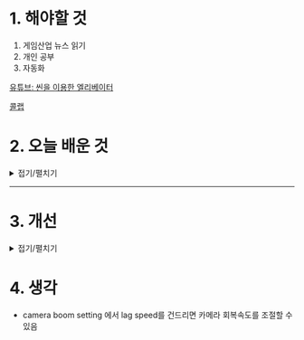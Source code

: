 
# 1. 해야할 것

1. 게임산업 뉴스 읽기 
2. 개인 공부  
3. 자동화

[유튜브: 씬을 이용한 엘리베이터](https://www.youtube.com/watch?v=I96aF6YFXPk)

[콜랩](https://colab.research.google.com/)



# 2. 오늘 배운 것

<details>
<summary>접기/펼치기</summary>

![image](https://github.com/user-attachments/assets/105688ae-db6f-4efe-9bd2-6ca270ddc113)



## 긴장도 곡선
```
import matplotlib.pyplot as plt
import numpy as np

# 새로운 이벤트 데이터
event_data = [
    (6, 3, "Combat"), (18, 1, "Move"), (4, 1, "Move"), (25, 4, "Combat"),
    (30, 1, "Move"), (8, 1, "Save"), (40, 6, "M.boss"), (5, 1, "Move"),
    (110, 2, "Scene"), (5, 1, "Move"), (12, 3, "Combat"), (6, 1, "Move"),
    (20, 4.5, "Combat"), (14, 1, "Move"), (12, 3.5, "Combat"), (18, 1, "Move"),
    (12, 3.5, "Combat"), (5, 1, "Move"), (12, 3.5, "Combat"), (25, 1, "Move"),
    (6, 3, "Combat")
]

# 색상 지정
event_colors = {
    "Scene": "green",
    "Move": "blue",
    "Combat": "red",
    "Save": "yellow",
    "M.boss": "red"
}

# 누적 시간 계산
cumulative_time = 0
times, tensions, colors, labels, durations = [], [], [], [], []

for duration, tension, event in event_data:
    cumulative_time += duration
    times.append(cumulative_time)
    tensions.append(tension)
    colors.append(event_colors[event])
    labels.append(event)
    durations.append(duration)

# 그래프 그리기
plt.figure(figsize=(30, 10))  # 그래프 크기 설정

# 각 점을 시간 중앙에 맞추어 그리기
adjusted_times = [times[i] - (durations[i] / 2) for i in range(len(times))]
plt.plot(adjusted_times, tensions, marker="o", linestyle="-", color="black")

# 이벤트별 배경 색칠하기
prev_time = 0
for i, (time, event) in enumerate(zip(times, labels)):
    plt.axvspan(prev_time, time, color=event_colors[event], alpha=0.3)
    prev_time = time

# 꼭지점에 텍스트 추가 (event_data의 첫 번째 값 사용)
for i, (txt, duration) in enumerate(zip(labels, durations)):
    start_time = event_data[i][0]  # event_data의 첫 번째 값 (실제 시작 시간)
    # 텍스트 위치 조정: x축 위치를 약간 오른쪽으로 이동
    plt.text(times[i] - (duration / 2) + 3, tensions[i] + 0.3, f"{txt}\n({start_time})", ha="center", fontsize=9)

# x축 간격 조정 (Cumulative Time 간격을 30 단위로 설정)
plt.xticks(np.arange(0, times[-1] + 30, 30))  # 30 단위로 간격 설정

# y축 범위 조정 (Tension이 9까지 표현되도록)
plt.ylim(0, 9)

# x축 범위 설정: 왼쪽의 빈 공간을 없애기 위해 0에서 시작하도록 설정 
plt.xlim(left=0)

plt.xlabel("Cumulative Time")
plt.ylabel("Tension")
plt.title("Event Tension Chart")
plt.grid(True)
plt.show()

```
</details>

****


# 3. 개선


<details>
<summary>접기/펼치기</summary>


</details>



# 4. 생각
- camera boom setting 에서 lag speed를 건드리면 카메라 회복속도를 조절할 수 있음

